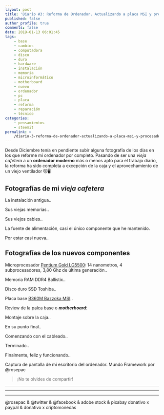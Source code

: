 ```yaml
---
layout: post
title: 'Diario #3: Reforma de Ordenador. Actualizando a placa MSI y procesador actual con vistas de futuro'
published: false
author_profile: true
comments: false
date: 2019-01-13 06:01:45
tags:
    - base
    - cambios
    - computadora
    - disco
    - duro
    - hardware
    - instalación
    - memoria
    - microinformático
    - motherboard
    - nuevo
    - ordenador
    - pc
    - placa
    - reforma
    - reparación
    - técnico
categories:
    - pensamientos
    - steemit
permalink: >
    /diario-3-reforma-de-ordenador-actualizando-a-placa-msi-y-procesador-actual-con-vistas-de-futuro
---
```

Desde Diciembre tenía en pendiente subir alguna fotografía de los días en los que reforme mi ordenador por completo. Pasando de ser una _vieja cafetera_ a un **ordenador moderno** más o menos apto para el trabajo diario, la reforma ha sido completa a excepción de la caja y el aprovechamiento de un viejo ventilador &#x1f63b;&#x1f5a5;

## Fotografías de mi _vieja cafetera_

La instalación antigua..
  



  



  
Sus viejas memorias..
  



  



  
Sus viejos cables..
  



  



  
La fuente de alimentación, casi el único componente que he mantenido.
  
Por estar casi nueva..
  



  



  


## Fotografías de los nuevos componentes

Microprocesador [Pentium Gold LG5500][1]: 14 nanometros, 4 subprocesadores, 3,80 Ghz de última generación..
  



  



  
Memoria RAM DDR4 Ballistix..
  



  



  
Disco duro SSD Toshiba..
  



  



  
Placa base [B360M Bazzoka MSI][2]..
  



  



  



  



  



  



  



  



  

  
Review de la palca base o **_motherboard_**:
  

  

  
Montaje sobre la caja..
  



  



  
En su punto final..
  



  



  
Comenzando con el cableado..
  



  



  
Terminado..
  



  



  

  
Finalmente, feliz y funcionando..

Captura de pantalla de mi escritorio del ordenador. Mundo Framework por @rosepac

> ¡No te olvides de compartir! 

* * *


   


* * *


   


* * *


  



  



  @rosepac & @twitter & @facebook & adobe stock & pixabay donativo x paypal & donativo x criptomonedas


 [1]: https://ark.intel.com/es/products/129946/Intel-Pentium-Gold-G5500-Processor-4M-Cache-3-80-GHz-
 [2]: https://www.msi.com/Motherboard/B360M-BAZOOKA